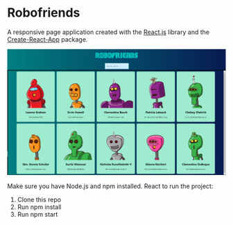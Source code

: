 # Robofriends

A responsive page application created with the [React.js](https://github.com/facebook/react) library and the [Create-React-App](https://github.com/facebook/create-react-app) package.  

<img src="public/robofriendscreen.jpg">  

Make sure you have Node.js and npm installed. 
React to run the project:
1. Clone this repo
2. Run npm install
3. Run npm start
